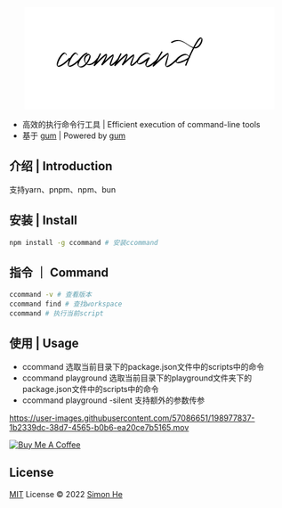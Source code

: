 <span><div align="center">![kv](/assets/kv.png)</div></span>

- 高效的执行命令行工具 | Efficient execution of command-line tools
- 基于 [gum](https://github.com/charmbracelet/gum#installation) | Powered by [gum](https://github.com/charmbracelet/gum#installation)

## 介绍 | Introduction
支持yarn、pnpm、npm、bun

## 安装 | Install
```bash
npm install -g ccommand # 安装ccommand
```

## 指令 ｜ Command
```bash
ccommand -v # 查看版本
ccommand find # 查找workspace
ccommand # 执行当前script
```

## 使用 | Usage
- ccommand 选取当前目录下的package.json文件中的scripts中的命令
- ccommand playground 选取当前目录下的playground文件夹下的package.json文件中的scripts中的命令
- ccommand playground -silent 支持额外的参数传参

https://user-images.githubusercontent.com/57086651/198977837-1b2339dc-38d7-4565-b0b6-ea20ce7b5165.mov


<a href="https://github.com/Simon-He95/sponsor" target="_blank"><img src="https://cdn.buymeacoffee.com/buttons/default-orange.png" alt="Buy Me A Coffee" style="height: 51px !important;width: 217px !important;" ></a>

## License
[MIT](./LICENSE) License © 2022 [Simon He](https://github.com/Simon-He95)
